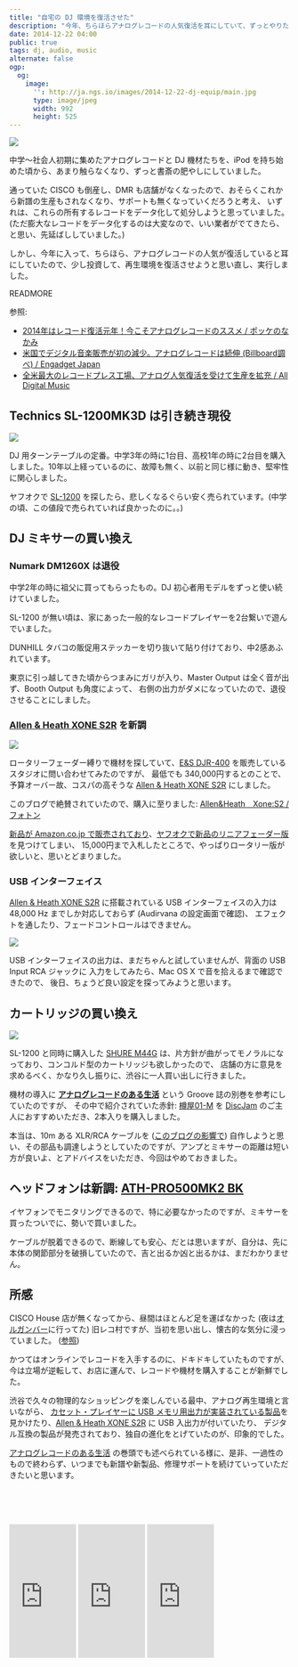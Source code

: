 ```yaml
---
title: "自宅の DJ 環境を復活させた"
description: "今年、ちらほらアナログレコードの人気復活を耳にしていて、ずっとやりたかった自宅の DJ 環境の復活をしました。"
date: 2014-12-22 04:00
public: true
tags: dj, audio, music
alternate: false
ogp:
  og:
    image:
      '': http://ja.ngs.io/images/2014-12-22-dj-equip/main.jpg
      type: image/jpeg
      width: 992
      height: 525
---
```


![](2014-12-22-dj-equip/main.jpg)

中学〜社会人初期に集めたアナログレコードと DJ 機材たちを、iPod を持ち始めた頃から、あまり触らなくなり、ずっと書斎の肥やしにしていました。

通っていた CISCO も倒産し、DMR も店舗がなくなったので、おそらくこれから新譜の生産もされなくなり、サポートも無くなっていくだろうと考え、
いずれは、これらの所有するレコードをデータ化して処分しようと思っていました。
(ただ膨大なレコードをデータ化するのは大変なので、いい業者がでてきたら、と思い、先延ばししていました。)

しかし、今年に入って、ちらほら、アナログレコードの人気が復活していると耳にしていたので、少し投資して、再生環境を復活させようと思い直し、実行しました。

READMORE

参照:

- [2014年はレコード復活元年！今こそアナログレコードのススメ / ポッケのなかみ](http://www.pocke.co.jp/blog/private/record-no-susume/)
- [米国でデジタル音楽販売が初の減少。アナログレコードは続伸 (Billboard調べ) / Engadget Japan](http://japanese.engadget.com/2014/01/04/digitalmusic/)
- [全米最大のレコードプレス工場、アナログ人気復活を受けて生産を拡充 / All Digital Music](http://jaykogami.com/2014/05/7343.html)

## Technics SL-1200MK3D は引き続き現役

![](2014-12-22-dj-equip/sl-1200.jpg)

DJ 用ターンテーブルの定番。中学3年の時に1台目、高校1年の時に2台目を購入しました。10年以上経っているのに、故障も無く、以前と同じ様に動き、堅牢性に関心しました。

ヤフオクで [SL-1200] を探したら、悲しくなるぐらい安く売られています。(中学の頃、この値段で売られていれば良かったのに。。)

## DJ ミキサーの買い換え

### Numark DM1260X は退役

中学2年の時に祖父に買ってもらったもの。DJ 初心者用モデルをずっと使い続けていました。

SL-1200 が無い頃は、家にあった一般的なレコードプレイヤーを2台繋いで遊んでいました。

DUNHILL タバコの販促用ステッカーを切り抜いて貼り付けており、中2感あふれています。

東京に引っ越してきた頃からつまみにガリが入り、Master Output は全く音が出ず、Booth Output も角度によって、
右側の出力がダメになっていたので、退役させることにしました。

### [Allen & Heath XONE S2R] を新調

![](2014-12-22-dj-equip/xone-s2.jpg)

ロータリーフェーダー縛りで機材を探していて、[E&S DJR-400] を販売しているスタジオに問い合わせてみたのですが、
最低でも 340,000円するとのことで、予算オーバー故、コスパの高そうな [Allen & Heath XONE S2R] にしました。

このブログで絶賛されていたので、購入に至りました: [Allen&Heath　Xone:S2 / フォトン](http://photonz.exblog.jp/19437769/)

[新品が Amazon.co.jp で販売されており][Allen & Heath XONE S2R]、[ヤフオクで新品のリニアフェーダー版]を見つけてしまい、
15,000円まで入札したところで、やっぱりロータリー版が欲しいと、思いとどまりました。

### USB インターフェイス

[Allen & Heath XONE S2R] に搭載されている USB インターフェイスの入力は 48,000 Hz までしか対応しておらず (Audirvana の設定画面で確認)、
エフェクトを通したり、フェードコントロールはできません。

![](2014-12-22-dj-equip/audirvana.png)

USB インターフェイスの出力は、まだちゃんと試していませんが、背面の USB Input RCA ジャックに 入力をしてみたら、Mac OS X で音を拾えるまで確認できたので、
後日、ちょうど良い設定を探ってみようと思います。

## カートリッジの買い換え

![](2014-12-22-dj-equip/m01.jpg)

SL-1200 と同時に購入した [SHURE M44G] は、片方針が曲がってモノラルになっており、コンコルド型のカートリッジも欲しかったので、
店舗の方に意見を求めるべく、かなり久し振りに、渋谷に一人買い出しに行きました。

機材の導入に **[アナログレコードのある生活]** という Groove 誌の別巻を参考にしていたのですが、
その中で紹介されていた赤針: [樽屋01-M] を [DiscJam] のご主人におすすめいただき、2本入りを購入しました。

本当は、10m ある XLR/RCA ケーブルを ([このブログの影響で](http://loveez.blog109.fc2.com/blog-entry-937.html)) 自作しようと思い、その部品も調達しようとしていたのですが、アンプとミキサーの距離は短い方が良いよ、とアドバイスをいただき、今回はやめておきました。

## ヘッドフォンは新調: [ATH-PRO500MK2 BK]

イヤフォンでモニタリングできるので、特に必要なかったのですが、ミキサーを買ったついでに、勢いで買いました。

ケーブルが脱着できるので、断線しても安心、だとは思いますが、自分は、先に本体の関節部分を破損していたので、吉と出るか凶と出るかは、まだわかりません。

## 所感

CISCO House 店が無くなってから、昼間はほとんど足を運ばなかった (夜は[オルガンバー]に行ってた) 旧レコ村ですが、当初を思い出し、懐古的な気分に浸っていました。
([参照](http://blogs.yahoo.co.jp/nextrecordsjapan/62208987.html))

かつてはオンラインでレコードを入手するのに、ドキドキしていたものですが、今は立場が逆転して、お店に運んで、レコードや機材を購入することが新鮮でした。

渋谷で久々の物理的なショッピングを楽しんでいる最中、アナログ再生環境と言いながら、
[カセット・プレイヤーに USB メモリ用出力が実装されている製品][400-MEDI007]を見かけたり、[Allen & Heath XONE S2R] に USB 入出力が付いていたり、
デジタル互換の製品が発売されており、独自の進化をとげていたのが、印象的でした。

[アナログレコードのある生活] の巻頭でも述べられている様に、是非、一過性のもので終わらず、いつまでも新譜や新製品、修理サポートを続けていっていただきたいと思います。

<br><br><br>

<iframe src="http://rcm-fe.amazon-adsystem.com/e/cm?lt1=_blank&bc1=000000&IS2=1&bg1=FFFFFF&fc1=000000&lc1=0000FF&t=atsushnagased-22&o=9&p=8&l=as4&m=amazon&f=ifr&ref=ss_til&asins=B004SGDYRS" style="width:120px;height:240px;" scrolling="no" marginwidth="0" marginheight="0" frameborder="0"></iframe>

<iframe src="http://rcm-fe.amazon-adsystem.com/e/cm?lt1=_blank&bc1=000000&IS2=1&bg1=FFFFFF&fc1=000000&lc1=0000FF&t=atsushnagased-22&o=9&p=8&l=as4&m=amazon&f=ifr&ref=ss_til&asins=B005W2EXKO" style="width:120px;height:240px;" scrolling="no" marginwidth="0" marginheight="0" frameborder="0"></iframe>

<iframe src="http://rcm-fe.amazon-adsystem.com/e/cm?lt1=_blank&bc1=000000&IS2=1&bg1=FFFFFF&fc1=000000&lc1=0000FF&t=atsushnagased-22&o=9&p=8&l=as4&m=amazon&f=ifr&ref=ss_til&asins=4845625350" style="width:120px;height:240px;" scrolling="no" marginwidth="0" marginheight="0" frameborder="0"></iframe>

<img src="http://ad.jp.ap.valuecommerce.com/servlet/gifbanner?sid=2462325&pid=883185139" height="1" width="0" border="0">

[ヤフオクで新品のリニアフェーダー版]: http://ck.jp.ap.valuecommerce.com/servlet/referral?sid=2462325&pid=883185139&vc_url=http%3A%2F%2Fpage11.auctions.yahoo.co.jp%2Fjp%2Fauction%2Fn138464133
[Allen & Heath XONE S2R]: http://www.amazon.co.jp/gp/product/B004SGDYRS/ref=as_li_ss_tl?ie=UTF8&camp=247&creative=7399&creativeASIN=B004SGDYRS&linkCode=as2&tag=atsushnagased-22
[SL-1200]: http://ck.jp.ap.valuecommerce.com/servlet/referral?sid=2462325&pid=883185139&vc_url=http%3A%2F%2Fauctions.search.yahoo.co.jp%2Fsearch%3Fauccat%3D%26p%3DSL-1200%26tab_ex%3Dcommerce%26ei%3DUTF-8%26fr%3Dauc_item
[E&S DJR-400]: http://www.electronique-spectacle.com/djr400.php
[アナログレコードのある生活]: http://www.amazon.co.jp/gp/product/4845625350/ref=as_li_ss_tl?ie=UTF8&camp=247&creative=7399&creativeASIN=4845625350&linkCode=as2&tag=atsushnagased-22
[SHURE M44G]: http://www.amazon.co.jp/gp/product/B0002BG13W/ref=as_li_ss_tl?ie=UTF8&camp=247&creative=7399&creativeASIN=B0002BG13W&linkCode=as2&tag=atsushnagased-22
[樽屋01-M]: http://discjam.jp/?pid=77464767
[ATH-PRO500MK2 BK]: http://www.amazon.co.jp/gp/product/B005W2EXKO/ref=as_li_ss_tl?ie=UTF8&camp=247&creative=7399&creativeASIN=B005W2EXKO&linkCode=as2&tag=atsushnagased-22
[400-MEDI007]: http://www.amazon.co.jp/gp/product/B00GXXHGE6/ref=as_li_ss_tl?ie=UTF8&camp=247&creative=7399&creativeASIN=B00GXXHGE6&linkCode=as2&tag=atsushnagased-22
[オルガンバー]: http://www.organ-b.net/
[DiscJam]: http://discjam.jp/
